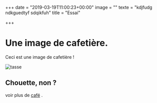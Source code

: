 +++
date = "2019-03-19T11:00:23+00:00"
image = ""
texte = "kdjfudg ndkguedtyf sdqikfuh"
title = "Essai"

+++
# Une image de cafetière.

Ceci est une image de cafetière !

![tasse](/uploads/the-noir.png "tasse")

## Chouette, non ?

voir plus de [café](/content/fake-cafe.md "fake") .